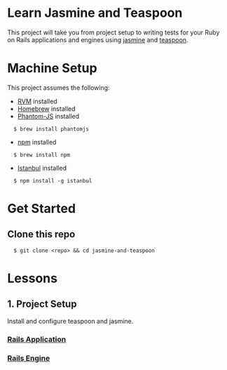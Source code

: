 # Learn Jasmine and Teaspoon

This project will take you from project setup to writing tests for your Ruby on Rails applications and engines using [jasmine][jasmine] and [teaspoon][teaspoon].

# Machine Setup

This project assumes the following:

* [RVM][rvm] installed
* [Homebrew][homebrew] installed
* [Phantom-JS][phantom-js] installed

```
  $ brew install phantomjs
```

* [npm][npm] installed

```
  $ brew install npm
```

* [Istanbul][istanbul] installed

```
  $ npm install -g istanbul
```

# Get Started

## Clone this repo

```
  $ git clone <repo> && cd jasmine-and-teaspoon
```

# Lessons

## 1. Project Setup

Install and configure teaspoon and jasmine.

### [Rails Application](rails_server#1-project-setup)
### [Rails Engine](rails_engine#1-project-setup)

[jasmine]: https://github.com/jasmine/jasmine
[teaspoon]: https://github.com/modeset/teaspoon
[rvm]: https://rvm.io/rvm/install
[homebrew]: http://brew.sh/
[phantom-js]: http://phantomjs.org/download.html
[npm]: https://docs.npmjs.com/getting-started/installing-node
[istanbul]: https://github.com/gotwarlost/istanbul

